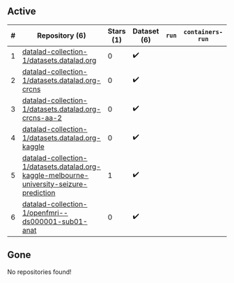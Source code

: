 ## Active
| # | Repository (6) | Stars (1) | Dataset (6) | `run` | `containers-run` | Last Modified |
| --- | --- | --- | --- | --- | --- | --- |
| 1 | [datalad-collection-1/datasets.datalad.org](https://github.com/datalad-collection-1/datasets.datalad.org) | 0 | :heavy_check_mark: |  |  | 2016-10-19 20:31:42+00:00 |
| 2 | [datalad-collection-1/datasets.datalad.org-crcns](https://github.com/datalad-collection-1/datasets.datalad.org-crcns) | 0 | :heavy_check_mark: |  |  | 2016-10-19 20:31:33+00:00 |
| 3 | [datalad-collection-1/datasets.datalad.org-crcns-aa-2](https://github.com/datalad-collection-1/datasets.datalad.org-crcns-aa-2) | 0 | :heavy_check_mark: |  |  | 2016-10-19 20:31:32+00:00 |
| 4 | [datalad-collection-1/datasets.datalad.org-kaggle](https://github.com/datalad-collection-1/datasets.datalad.org-kaggle) | 0 | :heavy_check_mark: |  |  | 2016-10-19 20:31:40+00:00 |
| 5 | [datalad-collection-1/datasets.datalad.org-kaggle-melbourne-university-seizure-prediction](https://github.com/datalad-collection-1/datasets.datalad.org-kaggle-melbourne-university-seizure-prediction) | 1 | :heavy_check_mark: |  |  | 2016-10-19 20:31:39+00:00 |
| 6 | [datalad-collection-1/openfmri--ds000001-sub01-anat](https://github.com/datalad-collection-1/openfmri--ds000001-sub01-anat) | 0 | :heavy_check_mark: |  |  | 2018-12-04 19:09:16+00:00 |

## Gone
No repositories found!
